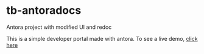 # tb-antoradocs
Antora project with modified UI and redoc

This is a simple developer portal made with antora. To see a live demo, [click here](https://tb-apidocs.netlify.app/apidocs/1.0/)

